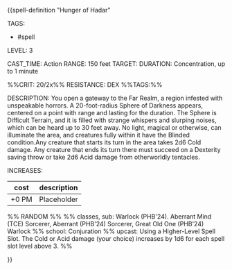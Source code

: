 {{spell-definition "Hunger of Hadar"

TAGS: 
  - #spell

LEVEL: 3

CAST_TIME: Action
RANGE: 150 feet
TARGET: 
DURATION: Concentration, up to 1 minute

%%CRIT: 20/2x%%
RESISTANCE: DEX
%%TAGS:%%

DESCRIPTION:
You open a gateway to the Far Realm, a region infested with unspeakable horrors. A 20-foot-radius Sphere of Darkness appears, centered on a point with range and lasting for the duration. The Sphere is Difficult Terrain, and it is filled with strange whispers and slurping noises, which can be heard up to 30 feet away. No light, magical or otherwise, can illuminate the area, and creatures fully within it have the Blinded condition.Any creature that starts its turn in the area takes 2d6 Cold damage. Any creature that ends its turn there must succeed on a Dexterity saving throw or take 2d6 Acid damage from otherworldly tentacles.

INCREASES:

| cost | description |
| ---- | ----------- |
| +0 PM     |    Placeholder        |


%% RANDOM
%%
%% classes, sub: Warlock (PHB'24). Aberrant Mind (TCE) Sorcerer, Aberrant (PHB'24) Sorcerer, Great Old One (PHB'24) Warlock
%% school: Conjuration
%% upcast: Using a Higher-Level Spell Slot. The Cold or Acid damage (your choice) increases by 1d6 for each spell slot level above 3.
%%


}}